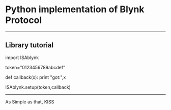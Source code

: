 # Python implementation of Blynk Protocol

---
Library tutorial
---

import ISAblynk

token="0123456789abcdef"

def callback(x):
  print "got:",x

ISAblynk.setup(token,callback)


---
As Simple as that, KISS
